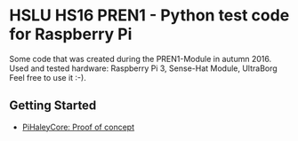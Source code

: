 # HSLU HS16 PREN1 - Python test code for Raspberry Pi

Some code that was created during the PREN1-Module in autumn 2016.
Used and tested hardware: Raspberry Pi 3, Sense-Hat Module, UltraBorg
Feel free to use it :-).

## Getting Started
* [PiHaleyCore: Proof of concept](pi_HaleyCore/pi_HaleyCore_PoC)